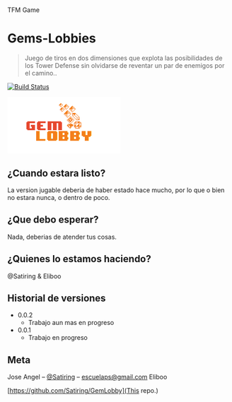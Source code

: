 # 
TFM Game
# Gems-Lobbies
> Juego de tiros en dos dimensiones que explota las posibilidades de los Tower Defense sin olvidarse de reventar un par de enemigos por el camino..

[![Build Status][travis-image]][travis-url]

![](Assets/Images/MainImage.png)

## ¿Cuando estara listo?

La version jugable deberia de haber estado hace mucho, por lo que o bien no estara nunca, o dentro de poco.

## ¿Que debo esperar?

Nada, deberias de atender tus cosas.

## ¿Quienes lo estamos haciendo?

@Satiring & Eliboo



## Historial de versiones

* 0.0.2
    * Trabajo aun mas en progreso
* 0.0.1
    * Trabajo en progreso

## Meta

Jose Angel – [@Satiring](https://twitter.com/Satiring) – escuelaps@gmail.com
Eliboo 

[https://github.com/Satiring/GemLobby](This repo.)

[travis-image]: https://img.shields.io/travis/dbader/node-datadog-metrics/master.svg?style=flat-square
[travis-url]: https://travis-ci.org/dbader/node-datadog-metrics